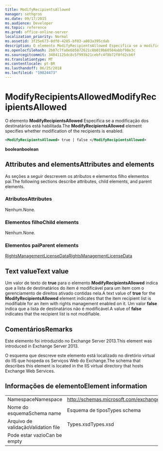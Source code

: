 ```yaml
---
title: ModifyRecipientsAllowed
manager: sethgros
ms.date: 09/17/2015
ms.audience: Developer
ms.topic: reference
ms.prod: office-online-server
localization_priority: Normal
ms.assetid: 3f25e673-0df0-4285-bf03-a083a395cdab
description: O elemento ModifyRecipientsAllowed Especifica se a modificação dos destinatários está habilitada.
ms.openlocfilehash: 2b07c7fa8e6b5872621c8b019b60584abbf98e3c
ms.sourcegitcommit: 34041125dc8c5f993b21cebfc4f8b72f0fd2cb6f
ms.translationtype: MT
ms.contentlocale: pt-BR
ms.lasthandoff: 06/25/2018
ms.locfileid: "19824473"
---
```

# <a name="modifyrecipientsallowed"></a><span data-ttu-id="ca290-103">ModifyRecipientsAllowed</span><span class="sxs-lookup"><span data-stu-id="ca290-103">ModifyRecipientsAllowed</span></span>

<span data-ttu-id="ca290-104">O elemento **ModifyRecipientsAllowed** Especifica se a modificação dos destinatários está habilitada.</span><span class="sxs-lookup"><span data-stu-id="ca290-104">The **ModifyRecipientsAllowed** element specifies whether modification of the recipients is enabled.</span></span> 
  
```XML
<ModifyRecipientsAllowed> true | false </ModifyRecipientsAllowed>
```

 <span data-ttu-id="ca290-105">**boolean**</span><span class="sxs-lookup"><span data-stu-id="ca290-105">**boolean**</span></span>
## <a name="attributes-and-elements"></a><span data-ttu-id="ca290-106">Attributes and elements</span><span class="sxs-lookup"><span data-stu-id="ca290-106">Attributes and elements</span></span>

<span data-ttu-id="ca290-107">As seções a seguir descrevem os atributos e elementos filho elementos pai.</span><span class="sxs-lookup"><span data-stu-id="ca290-107">The following sections describe attributes, child elements, and parent elements.</span></span>
  
### <a name="attributes"></a><span data-ttu-id="ca290-108">Atributos</span><span class="sxs-lookup"><span data-stu-id="ca290-108">Attributes</span></span>

<span data-ttu-id="ca290-109">Nenhum.</span><span class="sxs-lookup"><span data-stu-id="ca290-109">None.</span></span>
  
### <a name="child-elements"></a><span data-ttu-id="ca290-110">Elementos filho</span><span class="sxs-lookup"><span data-stu-id="ca290-110">Child elements</span></span>

<span data-ttu-id="ca290-111">Nenhum.</span><span class="sxs-lookup"><span data-stu-id="ca290-111">None.</span></span>
  
### <a name="parent-elements"></a><span data-ttu-id="ca290-112">Elementos pai</span><span class="sxs-lookup"><span data-stu-id="ca290-112">Parent elements</span></span>

[<span data-ttu-id="ca290-113">RightsManagementLicenseData</span><span class="sxs-lookup"><span data-stu-id="ca290-113">RightsManagementLicenseData</span></span>](rightsmanagementlicensedata.md)
  
## <a name="text-value"></a><span data-ttu-id="ca290-114">Text value</span><span class="sxs-lookup"><span data-stu-id="ca290-114">Text value</span></span>

<span data-ttu-id="ca290-115">Um valor de texto de **true** para o elemento **ModifyRecipientsAllowed** indica que a lista de destinatários do item é modificável para um item com o gerenciamento de direitos ativado contidas nela.</span><span class="sxs-lookup"><span data-stu-id="ca290-115">A text value of **true** for the **ModifyRecipientsAllowed** element indicates that the item recipient list is modifiable for an item with rights management enabled on it.</span></span> <span data-ttu-id="ca290-116">Um valor **false** indica que a lista de destinatários não é modificável.</span><span class="sxs-lookup"><span data-stu-id="ca290-116">A value of **false** indicates that the recipient list is not modifiable.</span></span> 
  
## <a name="remarks"></a><span data-ttu-id="ca290-117">Comentários</span><span class="sxs-lookup"><span data-stu-id="ca290-117">Remarks</span></span>

<span data-ttu-id="ca290-118">Este elemento foi introduzido no Exchange Server 2013.</span><span class="sxs-lookup"><span data-stu-id="ca290-118">This element was introduced in Exchange Server 2013.</span></span>
  
<span data-ttu-id="ca290-119">O esquema que descreve este elemento está localizado no diretório virtual do IIS que hospeda os Serviços Web do Exchange.</span><span class="sxs-lookup"><span data-stu-id="ca290-119">The schema that describes this element is located in the IIS virtual directory that hosts Exchange Web Services.</span></span>
  
## <a name="element-information"></a><span data-ttu-id="ca290-120">Informações de elemento</span><span class="sxs-lookup"><span data-stu-id="ca290-120">Element information</span></span>

|||
|:-----|:-----|
|<span data-ttu-id="ca290-121">Namespace</span><span class="sxs-lookup"><span data-stu-id="ca290-121">Namespace</span></span>  <br/> |http://schemas.microsoft.com/exchange/services/2006/types  <br/> |
|<span data-ttu-id="ca290-122">Nome do esquema</span><span class="sxs-lookup"><span data-stu-id="ca290-122">Schema name</span></span>  <br/> |<span data-ttu-id="ca290-123">Esquema de tipos</span><span class="sxs-lookup"><span data-stu-id="ca290-123">Types schema</span></span>  <br/> |
|<span data-ttu-id="ca290-124">Arquivo de validação</span><span class="sxs-lookup"><span data-stu-id="ca290-124">Validation file</span></span>  <br/> |<span data-ttu-id="ca290-125">Types.xsd</span><span class="sxs-lookup"><span data-stu-id="ca290-125">Types.xsd</span></span>  <br/> |
|<span data-ttu-id="ca290-126">Pode estar vazio</span><span class="sxs-lookup"><span data-stu-id="ca290-126">Can be empty</span></span>  <br/> ||
   

